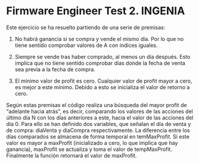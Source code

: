 # Firmware Engineer Test 2. INGENIA

Este ejercicio se ha resuelto partiendo de una serie de premisas:

1. No habrá ganancia si se compra y vende el mismo día. Por lo que no tiene sentido comprobar valores de A con índices iguales.

2. Siempre se vende tras haber comprado, al menos un día después. Esto implica que no tiene sentido comprobar días donde la fecha de venta sea previa a la fecha de compra. 

3. El mínimo valor de profit es cero. Cualquier valor de profit mayor a cero, es mejor a este mínimo. Debido a esto se inicializa el valor de retorno a cero. 

Según estas premisas el código realiza una búsqueda del mayor profit de “adelante hacia atrás”, es decir, comparando los valores de las acciones del último día N con los días anteriores a este, hacia el valor de las acciones del día 0. Para ello se han definido dos variables, que señalan el día de venta y de compra: diaVenta y diaCompra respectivamente. La diferencia entre los días comparados se almacena de forma temporal en temMaxProfit. Si este valor es mayor a maxProfit (inicializado a cero, lo que implica que hay ganancia), maxProfit se actualiza y toma el valor de tempMaxProfit. Finalmente la función retornará el valor de maxProfit. 
